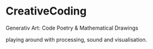 # CreativeCoding

Generativ Art:
  Code Poetry & Mathematical Drawings

playing around with processing, sound and visualisation.
